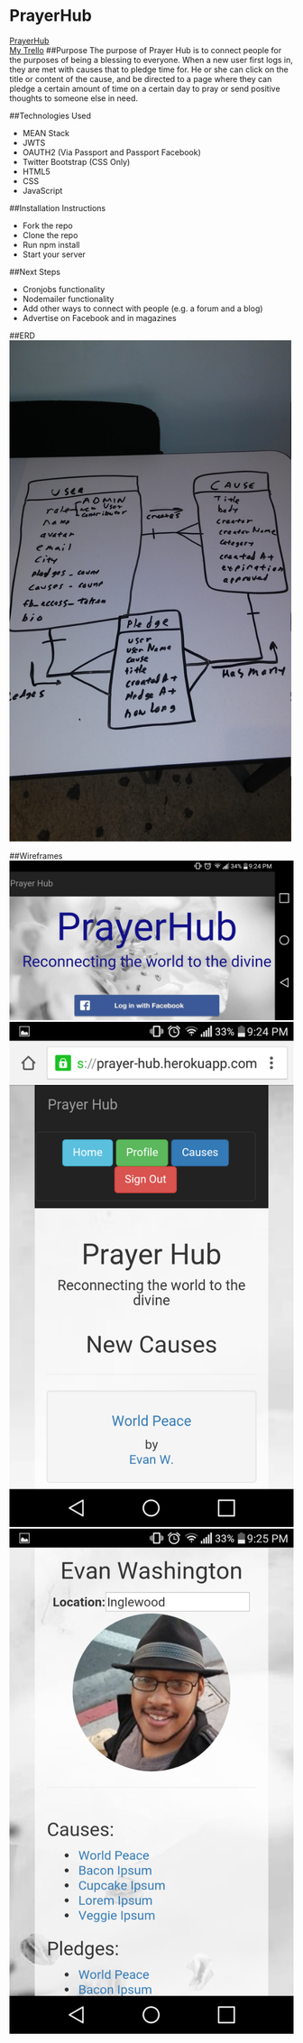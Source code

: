 # PrayerHub

<a href="https://prayer-hub.herokuapp.com">PrayerHub</a>
<br/>
<a href="https://trello.com/b/z0iWNf3j/prayer-hub">My Trello</a>
##Purpose
The purpose of Prayer Hub is to connect people for the purposes of being a blessing to everyone. When a new user first logs in, they are met with causes that to pledge time for. He or she can click on the title or content of the cause, and be directed to a page where they can pledge a certain amount of time on a certain day to pray or send positive thoughts to someone else in need.

##Technologies Used
+ MEAN Stack 
+ JWTS
+ OAUTH2 (Via Passport and Passport Facebook)
+ Twitter Bootstrap (CSS Only)
+ HTML5
+ CSS
+ JavaScript

##Installation Instructions
+ Fork the repo
+ Clone the repo
+ Run npm install
+ Start your server

##Next Steps
+ Cronjobs functionality
+ Nodemailer functionality
+ Add other ways to connect with people (e.g. a forum and a blog)
+ Advertise on Facebook and in magazines



##ERD
<img src="images/ERD.jpg" width="500"/>



##Wireframes
<img src="images/screenshot1.png"/>
<img src="images/screenshot2.png"/>
<img src="images/screenshot3.png"/>


